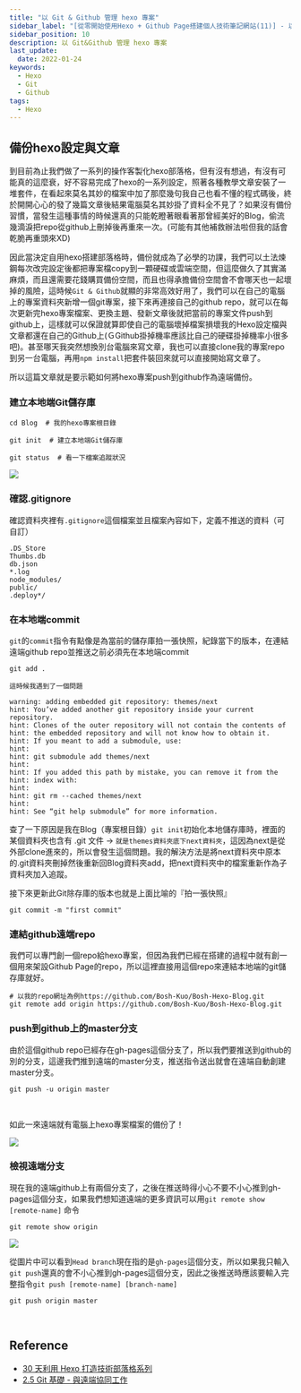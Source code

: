 ```yaml
---
title: "以 Git & Github 管理 hexo 專案"
sidebar_label: "[從零開始使用Hexo + Github Page搭建個人技術筆記網站(11)] - 以 Git&Github 管理 hexo 專案"
sidebar_position: 10
description: 以 Git&Github 管理 hexo 專案
last_update:
  date: 2022-01-24
keywords:
  - Hexo
  - Git
  - Github
tags:
  - Hexo
---
```


## **備份hexo設定與文章**

到目前為止我們做了一系列的操作客製化hexo部落格，但有沒有想過，有沒有可能真的這麼衰，好不容易完成了hexo的一系列設定，照著各種教學文章安裝了一堆套件，在看起來莫名其妙的檔案中加了那麼幾句我自己也看不懂的程式碼後，終於開開心心的發了幾篇文章後結果電腦莫名其妙掛了資料全不見了？如果沒有備份習慣，當發生這種事情的時候還真的只能乾瞪著眼看著那曾經美好的Blog，偷流幾滴淚把repo從github上刪掉後再重來一次。(可能有其他補救辦法啦但我的話會乾脆再重頭來XD)

<!-- more -->

因此當決定自用hexo搭建部落格時，備份就成為了必學的功課，我們可以土法煉鋼每次改完設定後都把專案檔copy到一顆硬碟或雲端空間，但這麼做久了其實滿麻煩，而且還需要花錢購買備份空間，而且也得承擔備份空間會不會哪天也一起壞掉的風險，這時候`Git & Github`就顯的非常高效好用了，我們可以在自己的電腦上的專案資料夾新增一個git專案，接下來再連接自己的github repo，就可以在每次更新完hexo專案檔案、更換主題、發新文章後就把當前的專案文件push到github上，這樣就可以保證就算即使自己的電腦壞掉檔案損壞我的Hexo設定檔與文章都還在自己的Github上(ＧGithub掛掉機率應該比自己的硬碟掛掉機率小很多吧)。甚至哪天我突然想換別台電腦來寫文章，我也可以直接clone我的專案repo到另一台電腦，再用`npm install`把套件裝回來就可以直接開始寫文章了。

所以這篇文章就是要示範如何將hexo專案push到github作為遠端備份。




### **建立本地端Git儲存庫**

```shell
cd Blog  # 我的hexo專案根目錄

git init  # 建立本地端Git儲存庫

git status  # 看一下檔案追蹤狀況 
```

![](https://res.cloudinary.com/djtoo8orh/image/upload/v1673835247/Hexo%20Blog/2022-01-24-hexo-from-scratch-11/git_mpdeaj.png)



### **確認.gitignore**

確認資料夾裡有`.gitignore`這個檔案並且檔案內容如下，定義不推送的資料（可自訂）

```plain text
.DS_Store
Thumbs.db
db.json
*.log
node_modules/
public/
.deploy*/
```



### **在本地端commit**

`git`的`commit`指令有點像是為當前的儲存庫拍一張快照，紀錄當下的版本，在連結遠端github repo並推送之前必須先在本地端commit

```shell
git add .
```

`這時候我遇到了一個問題`

```shell
warning: adding embedded git repository: themes/next
hint: You’ve added another git repository inside your current repository.
hint: Clones of the outer repository will not contain the contents of
hint: the embedded repository and will not know how to obtain it.
hint: If you meant to add a submodule, use:
hint:
hint: git submodule add themes/next
hint:
hint: If you added this path by mistake, you can remove it from the
hint: index with:
hint:
hint: git rm --cached themes/next
hint:
hint: See “git help submodule” for more information.
```

查了一下原因是我在Blog（專案根目錄）`git init`初始化本地儲存庫時，裡面的某個資料夾也含有 .git 文件 → `就是themes資料夾底下next資料夾`，這因為next是從外部clone進來的，所以會發生這個問題。我的解決方法是將next資料夾中原本的.git資料夾刪掉然後重新回Blog資料夾add，把next資料夾中的檔案重新作為子資料夾加入追蹤。

接下來更新此Git除存庫的版本也就是上面比喻的『拍一張快照』

```shell
git commit -m "first commit"
```



### **連結github遠端repo**

我們可以專門創一個repo給hexo專案，但因為我們已經在搭建的過程中就有創一個用來架設Github Page的repo，所以這裡直接用這個repo來連結本地端的git儲存庫就好。

```shell
# 以我的repo網址為例https://github.com/Bosh-Kuo/Bosh-Hexo-Blog.git
git remote add origin https://github.com/Bosh-Kuo/Bosh-Hexo-Blog.git
```

### **push到github上的master分支**

由於這個github repo已經存在gh-pages這個分支了，所以我們要推送到github的別的分支，這邊我們推到遠端的master分支，推送指令送出就會在遠端自動創建master分支。

```shell
git push -u origin master
```

<br/>

如此一來遠端就有電腦上hexo專案檔案的備份了！

![](https://res.cloudinary.com/djtoo8orh/image/upload/v1673835247/Hexo%20Blog/2022-01-24-hexo-from-scratch-11/github_pz2by5.png)



### **檢視遠端分支**

現在我的遠端github上有兩個分支了，之後在推送時得小心不要不小心推到gh-pages這個分支，如果我們想知道遠端的更多資訊可以用`git remote show [remote-name]` 命令

```shell
git remote show origin
```

![](https://res.cloudinary.com/djtoo8orh/image/upload/v1673835247/Hexo%20Blog/2022-01-24-hexo-from-scratch-11/git_remote_pfswwz.png)

從圖片中可以看到`Head branch`現在指的是`gh-pages`這個分支，所以如果我只輸入`git push`還真的會不小心推到gh-pages這個分支，因此之後推送時應該要輸入完整指令`git push [remote-name] [branch-name]`

```shell
git push origin master
```


<br/>


## **Reference**

- [30 天利用 Hexo 打造技術部落格系列](https://ithelp.ithome.com.tw/users/20139218/ironman/3910)
- [2.5 Git 基礎 - 與遠端協同工作](https://git-scm.com/book/zh-tw/v2/Git-%E5%9F%BA%E7%A4%8E-%E8%88%87%E9%81%A0%E7%AB%AF%E5%8D%94%E5%90%8C%E5%B7%A5%E4%BD%9C)